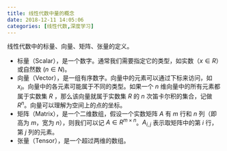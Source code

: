 ```yaml
---
title: 线性代数中量的概念
date: 2018-12-11 14:05:06
categories: [线性代数,深度学习]
---
```


线性代数中的标量、向量、矩阵、张量的定义。

<!-- more -->

* 标量（Scalar），是一个数字。通常我们需要指定它的类型，如实数（$x \in R$）或自然数 ($n \in N$)。
* 向量（Vector），是一组有序数字。向量中的元素可以通过下标来访问，如 $x_i$。向量中的各元素可能属于不同的类型。如果一个 $n$ 维向量中的所有元素都属于实数集 $R$ ，那么该向量就属于实数集 $R$ 的 $n$ 次笛卡尔积的集合，记做 $R^n$。向量可以理解为空间上的点的坐标。
* 矩阵（Matrix），是一个二维数组，假设一个实数矩阵 $A$ 有 $m$ 行和 $n$ 列（即高为 $m$，宽为 $n$），则我们可以记 $A \in R^{m \times n}$。$A_{i,j}$ 表示取矩阵中的第 $i$ 行，第 $j$ 列的元素。
* 张量（Tensor），是一个超过两维的数组。